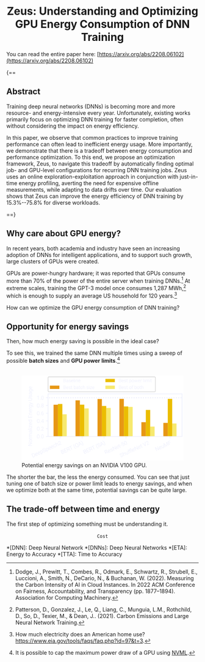 <div align="center">
<h1>Zeus: Understanding and Optimizing<br>GPU Energy Consumption of DNN Training</h1>
</div>

You can read the entire paper here: [https://arxiv.org/abs/2208.06102](https://arxiv.org/abs/2208.06102)

<div class="critic-dark" markdown>
{==

## Abstract

Training deep neural networks (DNNs) is becoming more and more resource- and energy-intensive every year. Unfortunately, existing works primarily focus on optimizing DNN training for faster completion, often without considering the impact on energy efficiency.

In this paper, we observe that common practices to improve training performance can often lead to inefficient energy usage. More importantly, we demonstrate that there is a tradeoff between energy consumption and performance optimization. To this end, we propose an optimization framework, Zeus, to navigate this tradeoff by automatically finding optimal job- and GPU-level configurations for recurring DNN training jobs. Zeus uses an online exploration-exploitation approach in conjunction with just-in-time energy profiling, averting the need for expensive offline measurements, while adapting to data drifts over time. Our evaluation shows that Zeus can improve the energy efficiency of DNN training by 15.3%--75.8% for diverse workloads.

==}
</div>

## Why care about GPU energy?

In recent years, both academia and industry have seen an increasing adoption of DNNs for intelligent applications, and to support such growth, large clusters of GPUs were created.

GPUs are power-hungry hardware; it was reported that GPUs consume more than 70% of the power of the entire server when training DNNs.[^1]
At extreme scales, training the GPT-3 model once consumes 1,287 MWh,[^2] which is enough to supply an average US household for 120 years.[^3]

How can we optimize the GPU energy consumption of DNN training?


## Opportunity for energy savings

Then, how much energy saving is possible in the ideal case?

To see this, we trained the same DNN multiple times using a sweep of possible **batch sizes** and **GPU power limits**.[^5]

<figure>
  <br>
  <img src="img/eta-potential-all-v100-dark.svg" width=600px>
  <figcaption>Potential energy savings on an NVIDIA V100 GPU.</figcaption>
</figure>

The shorter the bar, the less the energy consumed.
You can see that just tuning one of batch size or power limit leads to energy savings, and when we optimize both at the same time, potential savings can be quite large.


## The trade-off between time and energy

The first step of optimizing something must be understanding it.



$$
\mathtt{Cost}
$$


<!-- Abbreviation definitions -->
*[DNN]: Deep Neural Network
*[DNNs]: Deep Neural Networks
*[ETA]: Energy to Accuracy
*[TTA]: Time to Accuracy


[^1]: Dodge, J., Prewitt, T., Combes, R., Odmark, E., Schwartz, R., Strubell, E., Luccioni, A., Smith, N., DeCario, N., & Buchanan, W. (2022). Measuring the Carbon Intensity of AI in Cloud Instances. In 2022 ACM Conference on Fairness, Accountability, and Transparency (pp. 1877–1894). Association for Computing Machinery.
[^2]: Patterson, D., Gonzalez, J., Le, Q., Liang, C., Munguia, L.M., Rothchild, D., So, D., Texier, M., & Dean, J.. (2021). Carbon Emissions and Large Neural Network Training.
[^3]: How much electricity does an American home use? https://www.eia.gov/tools/faqs/faq.php?id=97&t=3.
[^4]: When we say accuracy, we specifically mean the task validation metric because that's what captures how well the DNN generalizes to never-before-seen data. Please refer to our paper for details on all workloads.
[^5]: It is possible to cap the maximum power draw of a GPU using [NVML](https://developer.nvidia.com/nvidia-management-library-nvml).
